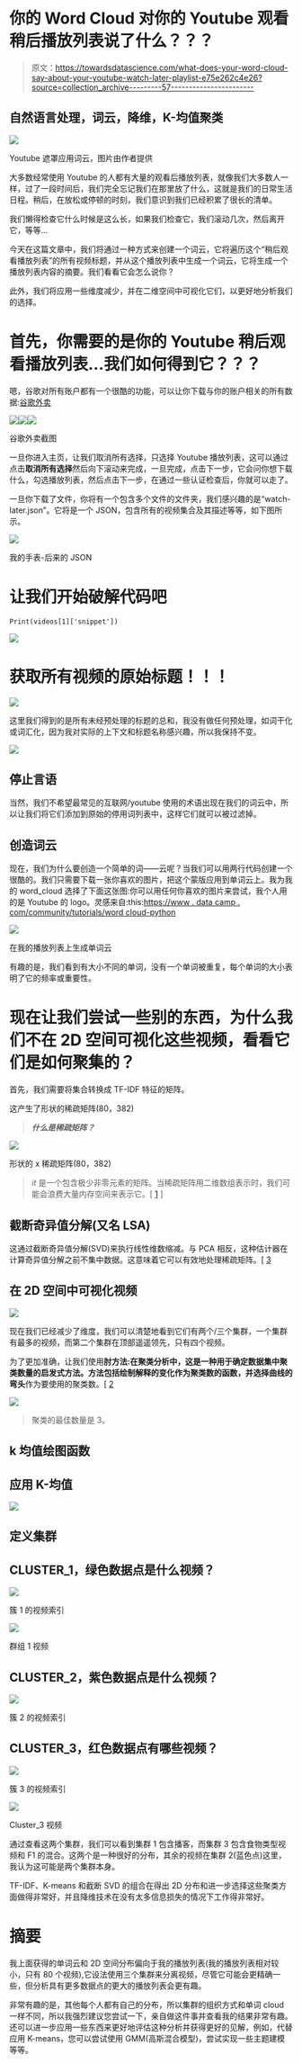# 你的 Word Cloud 对你的 Youtube 观看稍后播放列表说了什么？？？

> 原文：<https://towardsdatascience.com/what-does-your-word-cloud-say-about-your-youtube-watch-later-playlist-e75e262c4e26?source=collection_archive---------57----------------------->

## 自然语言处理，词云，降维，K-均值聚类

![](img/db2e6db89144b5de26b9a3600c54f858.png)

Youtube 遮罩应用词云，图片由作者提供

大多数经常使用 Youtube 的人都有大量的观看后播放列表，就像我们大多数人一样，过了一段时间后，我们完全忘记我们在那里放了什么，这就是我们的日常生活日程。稍后，在放松或停顿的时刻，我们意识到我们已经积累了很长的清单。

我们懒得检查它什么时候是这么长，如果我们检查它，我们滚动几次，然后离开它，等等…

今天在这篇文章中，我们将通过一种方式来创建一个词云，它将遍历这个“稍后观看播放列表”的所有视频标题，并从这个播放列表中生成一个词云，它将生成一个播放列表内容的摘要。我们看看它会怎么说你？

此外，我们将应用一些维度减少，并在二维空间中可视化它们，以更好地分析我们的选择。

# 首先，你需要的是你的 Youtube 稍后观看播放列表…我们如何得到它？？？

嗯，谷歌对所有账户都有一个很酷的功能，可以让你下载与你的账户相关的所有数据:[谷歌外卖](https://takeout.google.com/settings/takeout)

![](img/3f85f2c7ddc8052a3d104468df221712.png)![](img/df3f9943999adc75cd9b8b56f4142940.png)![](img/4512e2fb78a56fd52186b38fb7e18214.png)

谷歌外卖截图

一旦你进入主页，让我们取消所有选择，只选择 Youtube 播放列表，这可以通过点击**取消所有选择**然后向下滚动来完成，一旦完成，点击下一步，它会问你想下载什么，勾选播放列表，然后点击下一步，在通过一些认证检查后，你就可以走了。

一旦你下载了文件，你将有一个包含多个文件的文件夹，我们感兴趣的是“watch-later.json”。它将是一个 JSON，包含所有的视频集合及其描述等等，如下图所示。

![](img/9363184f03f429ff88bf4872a633c6ab.png)

我的手表-后来的 JSON

# 让我们开始破解代码吧

```
Print(videos[1]['snippet'])
```

![](img/9e1016168cb5430b29c6701a4e76658e.png)

# 获取所有视频的原始标题！！！

![](img/94eca8711bb05b1c2a0908d193412022.png)

这里我们得到的是所有未经预处理的标题的总和，我没有做任何预处理，如词干化或词汇化，因为我对实际的上下文和标题名称感兴趣，所以我保持不变。

![](img/651fbb3677ad690e7c340d058a1a5ac1.png)

## 停止言语

当然，我们不希望最常见的互联网/youtube 使用的术语出现在我们的词云中，所以让我们将它们添加到原始的停用词列表中，这样它们就可以被过滤掉。

## **创造词云**

现在，我们为什么要创造一个简单的词——云呢？当我们可以用两行代码创建一个很酷的。我们只需要下载一张你喜欢的图片，把这个蒙版应用到单词云上。我为我的 word_cloud 选择了下面这张图:你可以用任何你喜欢的图片来尝试，我个人用的是 Youtube 的 logo。灵感来自:this:[https://www . data camp . com/community/tutorials/word cloud-python](https://www.datacamp.com/community/tutorials/wordcloud-python)

![](img/f82883884c49b8c87e9cadcf669f402d.png)

在我的播放列表上生成单词云

有趣的是，我们看到有大小不同的单词，没有一个单词被重复，每个单词的大小表明了它的频率或重要性。

# 现在让我们尝试一些别的东西，为什么我们不在 2D 空间可视化这些视频，看看它们是如何聚集的？

首先，我们需要将集合转换成 TF-IDF 特征的矩阵。

这产生了形状的稀疏矩阵(80，382)

> ***什么是稀疏矩阵？***

![](img/1de4af609f3d0b92df26e7cea46cd0c9.png)

形状的 x 稀疏矩阵(80，382)

> *it* 是一个包含极少非零元素的矩阵。当稀疏矩阵用二维数组表示时，我们可能会浪费大量内存空间来表示它。[ [1](http://www.btechsmartclass.com/data_structures/sparse-matrix.html#:~:text=Sparse%20matrix%20is%20a%20matrix,only%2010%20non-zero%20elements.) ]

## 截断奇异值分解(又名 LSA)

这通过截断奇异值分解(SVD)来执行线性维数缩减。与 PCA 相反，这种估计器在计算奇异值分解之前不集中数据。这意味着它可以有效地处理稀疏矩阵。[ [3](https://scikit-learn.org/stable/modules/generated/sklearn.decomposition.TruncatedSVD.html)

## 在 2D 空间中可视化视频

![](img/62dddd25016fc6be706d01cf0f073ef9.png)

现在我们已经减少了维度，我们可以清楚地看到它们有两个/三个集群，一个集群有最多的视频，而第二个集群在顶部遥遥领先，只有四个视频。

为了更加准确，让我们使用**肘方法:**在聚类分析中，这是一种用于确定数据集中聚类数量的启发式方法。**方法**包括绘制解释的变化作为聚类数的函数，并选择曲线的**弯头**作为要使用的聚类数。[ [2](https://en.wikipedia.org/wiki/Elbow_method_(clustering)#:~:text=In%20cluster%20analysis,%20the%20elbow,number%20of%20clusters%20to%20use.)

![](img/51f3863dc7b630160fd6a9f0c9577ef2.png)

> 聚类的最佳数量是 3。

## k 均值绘图函数

## 应用 K-均值

![](img/372ee425d6b13c383072e534b6e8dc3d.png)

## 定义集群

## CLUSTER_1，绿色数据点是什么视频？

![](img/4a81de5735cee7bda32158c52a22449a.png)

簇 1 的视频索引

![](img/6b45ac08fc72288520d585180b1214b3.png)

群组 1 视频

## CLUSTER_2，紫色数据点是什么视频？

![](img/1cd72b79f0edbc030f8006eb620f14ca.png)

簇 2 的视频索引

## CLUSTER_3，红色数据点有哪些视频？

![](img/892b1c10803729f1bffe69842c3acf2e.png)

簇 3 的视频索引

![](img/4edcde164969c81567c1e4dab73ad588.png)

Cluster_3 视频

通过查看这两个集群，我们可以看到集群 1 包含播客，而集群 3 包含食物类型视频和 F1 的混合。这两个是一种很好的分布，其余的视频在集群 2(蓝色点)这里，我认为这可能是两个集群本身。

TF-IDF、K-means 和截断 SVD 的组合在得出 2D 分布和进一步选择这些聚类方面做得非常好，并且降维技术在没有太多信息损失的情况下工作得非常好。

# 摘要

我上面获得的单词云和 2D 空间分布偏向于我的播放列表(我的播放列表相对较小，只有 80 个视频),它设法使用三个集群来分离视频，尽管它可能会更精确一些，但分析具有更多数据点的更大的播放列表会更有趣。

非常有趣的是，其他每个人都有自己的分布，所以集群的组织方式和单词 cloud 一样不同，所以我强烈建议您尝试一下，亲自做这件事并查看我的结果非常有趣。还可以进一步应用一些东西来更好地评估这种分析并获得更好的见解，例如，代替应用 K-means，您可以尝试使用 GMM(高斯混合模型)，尝试实现一些主题建模等等。